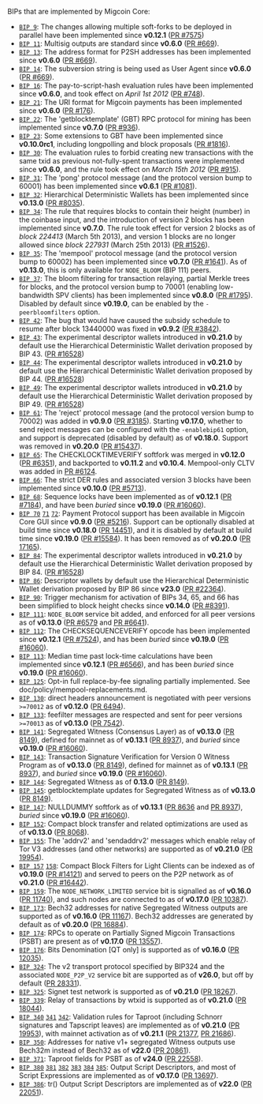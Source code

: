 BIPs that are implemented by Migcoin Core:

* [`BIP 9`](https://github.com/migcoin/bips/blob/master/bip-0009.mediawiki): The changes allowing multiple soft-forks to be deployed in parallel have been implemented since **v0.12.1**  ([PR #7575](https://github.com/migcoin/migcoin/pull/7575))
* [`BIP 11`](https://github.com/migcoin/bips/blob/master/bip-0011.mediawiki): Multisig outputs are standard since **v0.6.0** ([PR #669](https://github.com/migcoin/migcoin/pull/669)).
* [`BIP 13`](https://github.com/migcoin/bips/blob/master/bip-0013.mediawiki): The address format for P2SH addresses has been implemented since **v0.6.0** ([PR #669](https://github.com/migcoin/migcoin/pull/669)).
* [`BIP 14`](https://github.com/migcoin/bips/blob/master/bip-0014.mediawiki): The subversion string is being used as User Agent since **v0.6.0** ([PR #669](https://github.com/migcoin/migcoin/pull/669)).
* [`BIP 16`](https://github.com/migcoin/bips/blob/master/bip-0016.mediawiki): The pay-to-script-hash evaluation rules have been implemented since **v0.6.0**, and took effect on *April 1st 2012* ([PR #748](https://github.com/migcoin/migcoin/pull/748)).
* [`BIP 21`](https://github.com/migcoin/bips/blob/master/bip-0021.mediawiki): The URI format for Migcoin payments has been implemented since **v0.6.0** ([PR #176](https://github.com/migcoin/migcoin/pull/176)).
* [`BIP 22`](https://github.com/migcoin/bips/blob/master/bip-0022.mediawiki): The 'getblocktemplate' (GBT) RPC protocol for mining has been implemented since **v0.7.0** ([PR #936](https://github.com/migcoin/migcoin/pull/936)).
* [`BIP 23`](https://github.com/migcoin/bips/blob/master/bip-0023.mediawiki): Some extensions to GBT have been implemented since **v0.10.0rc1**, including longpolling and block proposals ([PR #1816](https://github.com/migcoin/migcoin/pull/1816)).
* [`BIP 30`](https://github.com/migcoin/bips/blob/master/bip-0030.mediawiki): The evaluation rules to forbid creating new transactions with the same txid as previous not-fully-spent transactions were implemented since **v0.6.0**, and the rule took effect on *March 15th 2012* ([PR #915](https://github.com/migcoin/migcoin/pull/915)).
* [`BIP 31`](https://github.com/migcoin/bips/blob/master/bip-0031.mediawiki): The 'pong' protocol message (and the protocol version bump to 60001) has been implemented since **v0.6.1** ([PR #1081](https://github.com/migcoin/migcoin/pull/1081)).
* [`BIP 32`](https://github.com/migcoin/bips/blob/master/bip-0032.mediawiki): Hierarchical Deterministic Wallets has been implemented since **v0.13.0** ([PR #8035](https://github.com/migcoin/migcoin/pull/8035)).
* [`BIP 34`](https://github.com/migcoin/bips/blob/master/bip-0034.mediawiki): The rule that requires blocks to contain their height (number) in the coinbase input, and the introduction of version 2 blocks has been implemented since **v0.7.0**. The rule took effect for version 2 blocks as of *block 224413* (March 5th 2013), and version 1 blocks are no longer allowed since *block 227931* (March 25th 2013) ([PR #1526](https://github.com/migcoin/migcoin/pull/1526)).
* [`BIP 35`](https://github.com/migcoin/bips/blob/master/bip-0035.mediawiki): The 'mempool' protocol message (and the protocol version bump to 60002) has been implemented since **v0.7.0** ([PR #1641](https://github.com/migcoin/migcoin/pull/1641)). As of **v0.13.0**, this is only available for `NODE_BLOOM` (BIP 111) peers.
* [`BIP 37`](https://github.com/migcoin/bips/blob/master/bip-0037.mediawiki): The bloom filtering for transaction relaying, partial Merkle trees for blocks, and the protocol version bump to 70001 (enabling low-bandwidth SPV clients) has been implemented since **v0.8.0** ([PR #1795](https://github.com/migcoin/migcoin/pull/1795)). Disabled by default since **v0.19.0**, can be enabled by the `-peerbloomfilters` option.
* [`BIP 42`](https://github.com/migcoin/bips/blob/master/bip-0042.mediawiki): The bug that would have caused the subsidy schedule to resume after block 13440000 was fixed in **v0.9.2** ([PR #3842](https://github.com/migcoin/migcoin/pull/3842)).
* [`BIP 43`](https://github.com/migcoin/bips/blob/master/bip-0043.mediawiki): The experimental descriptor wallets introduced in **v0.21.0** by default use the Hierarchical Deterministic Wallet derivation proposed by BIP 43. ([PR #16528](https://github.com/migcoin/migcoin/pull/16528))
* [`BIP 44`](https://github.com/migcoin/bips/blob/master/bip-0044.mediawiki): The experimental descriptor wallets introduced in **v0.21.0** by default use the Hierarchical Deterministic Wallet derivation proposed by BIP 44. ([PR #16528](https://github.com/migcoin/migcoin/pull/16528))
* [`BIP 49`](https://github.com/migcoin/bips/blob/master/bip-0049.mediawiki): The experimental descriptor wallets introduced in **v0.21.0** by default use the Hierarchical Deterministic Wallet derivation proposed by BIP 49. ([PR #16528](https://github.com/migcoin/migcoin/pull/16528))
* [`BIP 61`](https://github.com/migcoin/bips/blob/master/bip-0061.mediawiki): The 'reject' protocol message (and the protocol version bump to 70002) was added in **v0.9.0** ([PR #3185](https://github.com/migcoin/migcoin/pull/3185)). Starting **v0.17.0**, whether to send reject messages can be configured with the `-enablebip61` option, and support is deprecated (disabled by default) as of **v0.18.0**. Support was removed in **v0.20.0** ([PR #15437](https://github.com/migcoin/migcoin/pull/15437)).
* [`BIP 65`](https://github.com/migcoin/bips/blob/master/bip-0065.mediawiki): The CHECKLOCKTIMEVERIFY softfork was merged in **v0.12.0** ([PR #6351](https://github.com/migcoin/migcoin/pull/6351)), and backported to **v0.11.2** and **v0.10.4**. Mempool-only CLTV was added in [PR #6124](https://github.com/migcoin/migcoin/pull/6124).
* [`BIP 66`](https://github.com/migcoin/bips/blob/master/bip-0066.mediawiki): The strict DER rules and associated version 3 blocks have been implemented since **v0.10.0** ([PR #5713](https://github.com/migcoin/migcoin/pull/5713)).
* [`BIP 68`](https://github.com/migcoin/bips/blob/master/bip-0068.mediawiki): Sequence locks have been implemented as of **v0.12.1**  ([PR #7184](https://github.com/migcoin/migcoin/pull/7184)), and have been *buried* since **v0.19.0** ([PR #16060](https://github.com/migcoin/migcoin/pull/16060)).
* [`BIP 70`](https://github.com/migcoin/bips/blob/master/bip-0070.mediawiki) [`71`](https://github.com/migcoin/bips/blob/master/bip-0071.mediawiki) [`72`](https://github.com/migcoin/bips/blob/master/bip-0072.mediawiki):
  Payment Protocol support has been available in Migcoin Core GUI since **v0.9.0** ([PR #5216](https://github.com/migcoin/migcoin/pull/5216)).
  Support can be optionally disabled at build time since **v0.18.0** ([PR 14451](https://github.com/migcoin/migcoin/pull/14451)),
  and it is disabled by default at build time since **v0.19.0** ([PR #15584](https://github.com/migcoin/migcoin/pull/15584)).
  It has been removed as of **v0.20.0** ([PR 17165](https://github.com/migcoin/migcoin/pull/17165)).
* [`BIP 84`](https://github.com/migcoin/bips/blob/master/bip-0084.mediawiki): The experimental descriptor wallets introduced in **v0.21.0** by default use the Hierarchical Deterministic Wallet derivation proposed by BIP 84. ([PR #16528](https://github.com/migcoin/migcoin/pull/16528))
* [`BIP 86`](https://github.com/migcoin/bips/blob/master/bip-0086.mediawiki): Descriptor wallets by default use the Hierarchical Deterministic Wallet derivation proposed by BIP 86 since **v23.0** ([PR #22364](https://github.com/migcoin/migcoin/pull/22364)).
* [`BIP 90`](https://github.com/migcoin/bips/blob/master/bip-0090.mediawiki): Trigger mechanism for activation of BIPs 34, 65, and 66 has been simplified to block height checks since **v0.14.0** ([PR #8391](https://github.com/migcoin/migcoin/pull/8391)).
* [`BIP 111`](https://github.com/migcoin/bips/blob/master/bip-0111.mediawiki): `NODE_BLOOM` service bit added, and enforced for all peer versions as of **v0.13.0** ([PR #6579](https://github.com/migcoin/migcoin/pull/6579) and [PR #6641](https://github.com/migcoin/migcoin/pull/6641)).
* [`BIP 112`](https://github.com/migcoin/bips/blob/master/bip-0112.mediawiki): The CHECKSEQUENCEVERIFY opcode has been implemented since **v0.12.1** ([PR #7524](https://github.com/migcoin/migcoin/pull/7524)), and has been *buried* since **v0.19.0** ([PR #16060](https://github.com/migcoin/migcoin/pull/16060)).
* [`BIP 113`](https://github.com/migcoin/bips/blob/master/bip-0113.mediawiki): Median time past lock-time calculations have been implemented since **v0.12.1** ([PR #6566](https://github.com/migcoin/migcoin/pull/6566)), and has been *buried* since **v0.19.0** ([PR #16060](https://github.com/migcoin/migcoin/pull/16060)).
* [`BIP 125`](https://github.com/migcoin/bips/blob/master/bip-0125.mediawiki): Opt-in full replace-by-fee signaling partially implemented. See doc/policy/mempool-replacements.md.
* [`BIP 130`](https://github.com/migcoin/bips/blob/master/bip-0130.mediawiki): direct headers announcement is negotiated with peer versions `>=70012` as of **v0.12.0** ([PR 6494](https://github.com/migcoin/migcoin/pull/6494)).
* [`BIP 133`](https://github.com/migcoin/bips/blob/master/bip-0133.mediawiki): feefilter messages are respected and sent for peer versions `>=70013` as of **v0.13.0** ([PR 7542](https://github.com/migcoin/migcoin/pull/7542)).
* [`BIP 141`](https://github.com/migcoin/bips/blob/master/bip-0141.mediawiki): Segregated Witness (Consensus Layer) as of **v0.13.0** ([PR 8149](https://github.com/migcoin/migcoin/pull/8149)), defined for mainnet as of **v0.13.1** ([PR 8937](https://github.com/migcoin/migcoin/pull/8937)), and *buried* since **v0.19.0** ([PR #16060](https://github.com/migcoin/migcoin/pull/16060)).
* [`BIP 143`](https://github.com/migcoin/bips/blob/master/bip-0143.mediawiki): Transaction Signature Verification for Version 0 Witness Program as of **v0.13.0** ([PR 8149](https://github.com/migcoin/migcoin/pull/8149)), defined for mainnet as of **v0.13.1** ([PR 8937](https://github.com/migcoin/migcoin/pull/8937)), and *buried* since **v0.19.0** ([PR #16060](https://github.com/migcoin/migcoin/pull/16060)).
* [`BIP 144`](https://github.com/migcoin/bips/blob/master/bip-0144.mediawiki): Segregated Witness as of **0.13.0** ([PR 8149](https://github.com/migcoin/migcoin/pull/8149)).
* [`BIP 145`](https://github.com/migcoin/bips/blob/master/bip-0145.mediawiki): getblocktemplate updates for Segregated Witness as of **v0.13.0** ([PR 8149](https://github.com/migcoin/migcoin/pull/8149)).
* [`BIP 147`](https://github.com/migcoin/bips/blob/master/bip-0147.mediawiki): NULLDUMMY softfork as of **v0.13.1** ([PR 8636](https://github.com/migcoin/migcoin/pull/8636) and [PR 8937](https://github.com/migcoin/migcoin/pull/8937)), *buried* since **v0.19.0** ([PR #16060](https://github.com/migcoin/migcoin/pull/16060)).
* [`BIP 152`](https://github.com/migcoin/bips/blob/master/bip-0152.mediawiki): Compact block transfer and related optimizations are used as of **v0.13.0** ([PR 8068](https://github.com/migcoin/migcoin/pull/8068)).
* [`BIP 155`](https://github.com/migcoin/bips/blob/master/bip-0155.mediawiki): The 'addrv2' and 'sendaddrv2' messages which enable relay of Tor V3 addresses (and other networks) are supported as of **v0.21.0** ([PR 19954](https://github.com/migcoin/migcoin/pull/19954)).
* [`BIP 157`](https://github.com/migcoin/bips/blob/master/bip-0157.mediawiki)
  [`158`](https://github.com/migcoin/bips/blob/master/bip-0158.mediawiki): Compact Block Filters for Light Clients can be indexed as of **v0.19.0** ([PR #14121](https://github.com/migcoin/migcoin/pull/14121)) and served to peers on the P2P network as of **v0.21.0** ([PR #16442](https://github.com/migcoin/migcoin/pull/16442)).
* [`BIP 159`](https://github.com/migcoin/bips/blob/master/bip-0159.mediawiki): The `NODE_NETWORK_LIMITED` service bit is signalled as of **v0.16.0** ([PR 11740](https://github.com/migcoin/migcoin/pull/11740)), and such nodes are connected to as of **v0.17.0** ([PR 10387](https://github.com/migcoin/migcoin/pull/10387)).
* [`BIP 173`](https://github.com/migcoin/bips/blob/master/bip-0173.mediawiki): Bech32 addresses for native Segregated Witness outputs are supported as of **v0.16.0** ([PR 11167](https://github.com/migcoin/migcoin/pull/11167)). Bech32 addresses are generated by default as of **v0.20.0** ([PR 16884](https://github.com/migcoin/migcoin/pull/16884)).
* [`BIP 174`](https://github.com/migcoin/bips/blob/master/bip-0174.mediawiki): RPCs to operate on Partially Signed Migcoin Transactions (PSBT) are present as of **v0.17.0** ([PR 13557](https://github.com/migcoin/migcoin/pull/13557)).
* [`BIP 176`](https://github.com/migcoin/bips/blob/master/bip-0176.mediawiki): Bits Denomination [QT only] is supported as of **v0.16.0** ([PR 12035](https://github.com/migcoin/migcoin/pull/12035)).
* [`BIP 324`](https://github.com/migcoin/bips/blob/master/bip-0324.mediawiki): The v2 transport protocol specified by BIP324 and the associated `NODE_P2P_V2` service bit are supported as of **v26.0**, but off by default ([PR 28331](https://github.com/migcoin/migcoin/pull/28331)).
* [`BIP 325`](https://github.com/migcoin/bips/blob/master/bip-0325.mediawiki): Signet test network is supported as of **v0.21.0** ([PR 18267](https://github.com/migcoin/migcoin/pull/18267)).
* [`BIP 339`](https://github.com/migcoin/bips/blob/master/bip-0339.mediawiki): Relay of transactions by wtxid is supported as of **v0.21.0** ([PR 18044](https://github.com/migcoin/migcoin/pull/18044)).
* [`BIP 340`](https://github.com/migcoin/bips/blob/master/bip-0340.mediawiki)
  [`341`](https://github.com/migcoin/bips/blob/master/bip-0341.mediawiki)
  [`342`](https://github.com/migcoin/bips/blob/master/bip-0342.mediawiki):
  Validation rules for Taproot (including Schnorr signatures and Tapscript
  leaves) are implemented as of **v0.21.0** ([PR 19953](https://github.com/migcoin/migcoin/pull/19953)),
  with mainnet activation as of **v0.21.1** ([PR 21377](https://github.com/migcoin/migcoin/pull/21377),
  [PR 21686](https://github.com/migcoin/migcoin/pull/21686)).
* [`BIP 350`](https://github.com/migcoin/bips/blob/master/bip-0350.mediawiki): Addresses for native v1+ segregated Witness outputs use Bech32m instead of Bech32 as of **v22.0** ([PR 20861](https://github.com/migcoin/migcoin/pull/20861)).
* [`BIP 371`](https://github.com/migcoin/bips/blob/master/bip-0371.mediawiki): Taproot fields for PSBT as of **v24.0** ([PR 22558](https://github.com/migcoin/migcoin/pull/22558)).
* [`BIP 380`](https://github.com/migcoin/bips/blob/master/bip-0380.mediawiki)
  [`381`](https://github.com/migcoin/bips/blob/master/bip-0381.mediawiki)
  [`382`](https://github.com/migcoin/bips/blob/master/bip-0382.mediawiki)
  [`383`](https://github.com/migcoin/bips/blob/master/bip-0383.mediawiki)
  [`384`](https://github.com/migcoin/bips/blob/master/bip-0384.mediawiki)
  [`385`](https://github.com/migcoin/bips/blob/master/bip-0385.mediawiki):
  Output Script Descriptors, and most of Script Expressions are implemented as of **v0.17.0** ([PR 13697](https://github.com/migcoin/migcoin/pull/13697)).
* [`BIP 386`](https://github.com/migcoin/bips/blob/master/bip-0386.mediawiki): tr() Output Script Descriptors are implemented as of **v22.0** ([PR 22051](https://github.com/migcoin/migcoin/pull/22051)).
